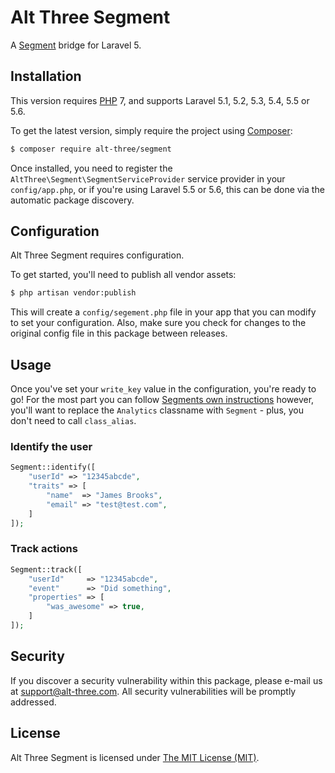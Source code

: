 # Alt Three Segment

A [Segment](https://segment.com/) bridge for Laravel 5.


## Installation

This version requires [PHP](https://php.net) 7, and supports Laravel 5.1, 5.2, 5.3, 5.4, 5.5 or 5.6.

To get the latest version, simply require the project using [Composer](https://getcomposer.org):

```bash
$ composer require alt-three/segment
```

Once installed, you need to register the `AltThree\Segment\SegmentServiceProvider` service provider in your `config/app.php`, or if you're using Laravel 5.5 or 5.6, this can be done via the automatic package discovery.


## Configuration

Alt Three Segment requires configuration.

To get started, you'll need to publish all vendor assets:

```bash
$ php artisan vendor:publish
```

This will create a `config/segement.php` file in your app that you can modify to set your configuration. Also, make sure you check for changes to the original config file in this package between releases.


## Usage

Once you've set your `write_key` value in the configuration, you're ready to go! For the most part you can follow [Segments own instructions](https://segment.com/docs/libraries/php/quickstart) however, you'll want to replace the `Analytics` classname with `Segment` - plus, you don't need to call `class_alias`.

### Identify the user

```php
Segment::identify([
    "userId" => "12345abcde",
    "traits" => [
        "name"  => "James Brooks",
        "email" => "test@test.com",
    ]
]);
```

### Track actions

```php
Segment::track([
    "userId"     => "12345abcde",
    "event"      => "Did something",
    "properties" => [
        "was_awesome" => true,
    ]
]);
```


## Security

If you discover a security vulnerability within this package, please e-mail us at support@alt-three.com. All security vulnerabilities will be promptly addressed.


## License

Alt Three Segment is licensed under [The MIT License (MIT)](LICENSE).
